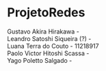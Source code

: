 # ProjetoRedes

Gustavo Akira Hirakawa - <br>
Leandro Satoshi Siqueira (?) - <br>
Luana Terra do Couto - 11218917 <br>
Paolo Victor Hitoshi Scassa - <br>
Yago Poletto Salgado - <br>

